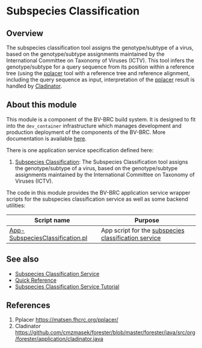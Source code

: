 # Subspecies Classification

## Overview

The subspecies classification tool assigns the genotype/subtype of a virus, based on the genotype/subtype assignments maintained by the International Committee on Taxonomy of Viruses (ICTV). This tool infers the genotype/subtype for a query sequence from its position within a reference tree (using the [pplacer](https://matsen.fhcrc.org/pplacer/) tool with a reference tree and reference alignment, including the query sequence as input, interpretation of the [pplacer](https://matsen.fhcrc.org/pplacer/) result is handled by [Cladinator](https://github.com/cmzmasek/forester/blob/master/forester/java/src/org/forester/application/cladinator.java).

## About this module

This module is a component of the BV-BRC build system. It is designed to fit into the
`dev_container` infrastructure which manages development and production deployment of
the components of the BV-BRC. More documentation is available [here](https://github.com/BV-BRC/dev_container/tree/master/README.md).

There is one application service specification defined here:

1. [Subspecies Classification](app_specs/SubspeciesClassification.md): The Subspecies Classification tool assigns the genotype/subtype of a virus, based on the genotype/subtype assignments maintained by the International Committee on Taxonomy of Viruses (ICTV).

The code in this module provides the BV-BRC application service wrapper scripts for the subspecies classification service as well
as some backend utilities:

| Script name | Purpose |
| ----------- | ------- |
| [App-SubspeciesClassification.pl](service-scripts/App-SubspeciesClassification.pl) | App script for the [subspecies classification service](https://www.bv-brc.org/docs/quick_references/services/subspecies_classification_service.html) |

## See also

* [Subspecies Classification Service](https://www.bv-brc.org/app/SubspeciesClassification)
* [Quick Reference](https://www.bv-brc.org/docs/quick_references/services/subspecies_classification_service.html)
* [Subspecies Classification Service Tutorial](https://www.bv-brc.org/docs/tutorial/subspecies_classification/subspecies_classification.html)

## References

1. Pplacer https://matsen.fhcrc.org/pplacer/
2. Cladinator https://github.com/cmzmasek/forester/blob/master/forester/java/src/org/forester/application/cladinator.java





